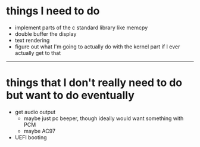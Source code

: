 # things I need to do
 - implement parts of the c standard library like memcpy
 - double buffer the display
 - text rendering
 - figure out what I'm going to actually do with the kernel part if I ever actually get to that

<hr>

# things that I don't really need to do but want to do eventually
 - get audio output
	- maybe just pc beeper, though ideally would want something with PCM
	- maybe AC97
 - UEFI booting
